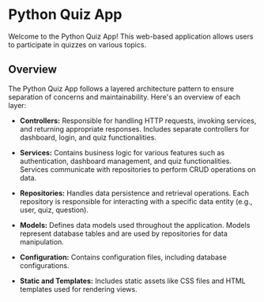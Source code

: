 # Python Quiz App
Welcome to the Python Quiz App! This web-based application allows users to participate in quizzes on various topics. 

## Overview
The Python Quiz App follows a layered architecture pattern to ensure separation of concerns and maintainability. Here's an overview of each layer:

- **Controllers:** Responsible for handling HTTP requests, invoking services, and returning appropriate responses. Includes separate controllers for dashboard, login, and quiz functionalities.

- **Services:** Contains business logic for various features such as authentication, dashboard management, and quiz functionalities. Services communicate with repositories to perform CRUD operations on data.

- **Repositories:** Handles data persistence and retrieval operations. Each repository is responsible for interacting with a specific data entity (e.g., user, quiz, question).

- **Models:** Defines data models used throughout the application. Models represent database tables and are used by repositories for data manipulation.

- **Configuration:** Contains configuration files, including database configurations.

- **Static and Templates:** Includes static assets like CSS files and HTML templates used for rendering views.
